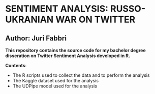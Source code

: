 # SENTIMENT ANALYSIS: RUSSO-UKRANIAN WAR ON TWITTER

## Author: Juri Fabbri

**This repository contains the source code for my bachelor degree disseration on Twitter Sentiment Analysis developed in R.**

**Contents**:

- The R scripts used to collect the data and to perform the analysis
- The Kaggle dataset used for the analysis
- The UDPipe model used for the analysis
